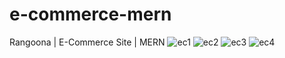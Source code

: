 # e-commerce-mern
Rangoona | E-Commerce Site | MERN 
![ec1](https://github.com/BilalMohmand58/e-commerce-mern/assets/53914707/9af59b82-587e-4bb1-8eed-02c19de2e6dc)
![ec2](https://github.com/BilalMohmand58/e-commerce-mern/assets/53914707/c835804e-ea5d-4da4-a3a0-73aad024d84e)
![ec3](https://github.com/BilalMohmand58/e-commerce-mern/assets/53914707/0a8f3f44-1829-47b5-b3b6-f6a2d4f2827b)
![ec4](https://github.com/BilalMohmand58/e-commerce-mern/assets/53914707/53bb2cac-107e-44dd-8966-feb066576d2c)
